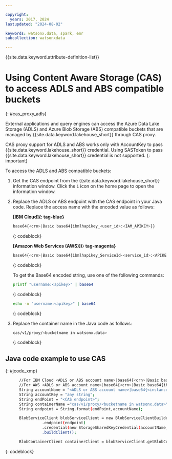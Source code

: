 ```yaml
---

copyright:
  years: 2017, 2024
lastupdated: "2024-08-02"

keywords: watsonx.data, spark, emr
subcollection: watsonxdata

---
```


{{site.data.keyword.attribute-definition-list}}

# Using Content Aware Storage (CAS) to access ADLS and ABS compatible buckets
{: #cas_proxy_adls}

External applications and query engines can access the Azure Data Lake Storage (ADLS) and Azure Blob Storage (ABS) compatible buckets that are managed by {{site.data.keyword.lakehouse_short}} through CAS proxy.

CAS proxy support for ADLS and ABS works only with AccountKey to pass {{site.data.keyword.lakehouse_short}} credential. Using SASToken to pass {{site.data.keyword.lakehouse_short}} credential is not supported.
{: important}

To access the ADLS and ABS compatible buckets:

1. Get the CAS endpoint from the {{site.data.keyword.lakehouse_short}} information window. Click the `i` icon on the home page to open the information window.
2. Replace the ADLS or ABS endpoint with the CAS endpoint in your Java code. Replace the access name with the encoded value as follows:

    **[IBM Cloud]{: tag-blue}**
      ```bash
      base64{<crn>|Basic base64{ibmlhapikey_<user_id>:<IAM_APIKEY>}}
      ```
      {: codeblock}

    **[Amazon Web Services (AWS)]{: tag-magenta}**
      ```bash
      base64{<crn>|Basic base64{ibmlhapikey_ServiceId-<service_id>:<APIKEY>}}
      ```
      {: codeblock}


      To get the Base64 encoded string, use one of the following commands:

      ```bash
      printf "username:<apikey>" | base64
      ```
      {: codeblock}


      ```bash
      echo -n "username:<apikey>" | base64
      ```
      {: codeblock}

3. Replace the container name in the Java code as follows:

   ```bash
   cas/v1/proxy/<bucketname in watsonx.data>
   ```
   {: codeblock}

## Java code example to use CAS
{: #jcode_xmp}

```bash
      //For IBM Cloud <ADLS or ABS account name>|base64{<crn>|Basic base64{ibmlhapikey_<user_id>:<IAM_APIKEY>}}
      //For AWS <ADLS or ABS account name>|base64{<crn>|Basic base64{ibmlhapikey_ServiceId-<service_id>:<APIKEY>}}
      String accountName = "<ADLS or ABS account name>|base64{<instanceid>|ZenApikey base64{username:<apikey>}}";
      String accountKey = "any string";
      String endPoint = "<CAS endpoint>";
      String containerName ="cas/v1/proxy/<bucketname in watsonx.data>";
      String endpoint = String.format(endPoint,accountName);

      BlobServiceClient blobServiceClient = new BlobServiceClientBuilder()
                .endpoint(endpoint)
                .credential(new StorageSharedKeyCredential(accountName, accountKey))
                .buildClient();

      BlobContainerClient containerClient = blobServiceClient.getBlobContainerClient(containerName);
```
{: codeblock}
